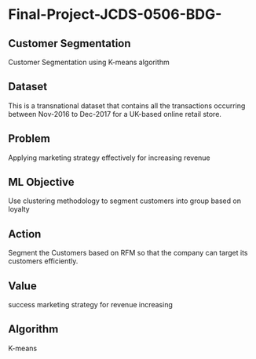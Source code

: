 # Final-Project-JCDS-0506-BDG-

## Customer Segmentation 
Customer Segmentation using K-means algorithm


## Dataset
This is a transnational dataset that contains all the transactions occurring between Nov-2016 to Dec-2017 for a UK-based online retail store.


## Problem 
Applying marketing strategy effectively for increasing revenue

## ML Objective 
Use clustering methodology to segment customers into group based on loyalty

## Action
Segment the Customers based on RFM so that the company can target its customers efficiently.

## Value
success marketing strategy for revenue increasing

## Algorithm
K-means 

